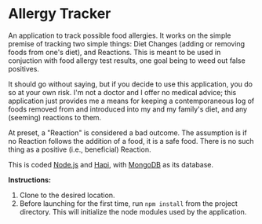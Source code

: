 # Allergy Tracker
An application to track possible food allergies. It works on the simple premise of tracking two simple things: Diet Changes (adding or removing foods from one's diet), and Reactions. This is meant to be used in conjuction with food allergy test results, one goal being to weed out false positives.

It should go without saying, but if you decide to use this application, you do so at your own risk. I'm not a doctor
and I offer no medical advice; this application just provides me a means for keeping a contemporaneous log of foods removed from and introduced into my and my family's diet, and any (seeming) reactions to them.

At preset, a "Reaction" is considered a bad outcome. The assumption is if no Reaction follows the addition of a food, it is a safe food. There is no such thing as a positive (i.e., beneficial) Reaction.

This is coded [Node.js](https://nodejs.org) and [Hapi](https://hapijs.com), with [MongoDB](https://www.mongodb.com) as its database.

**Instructions:**

1. Clone to the desired location.
2. Before launching for the first time, run `npm install` from the project directory. This will initialize the node modules used by the application.
